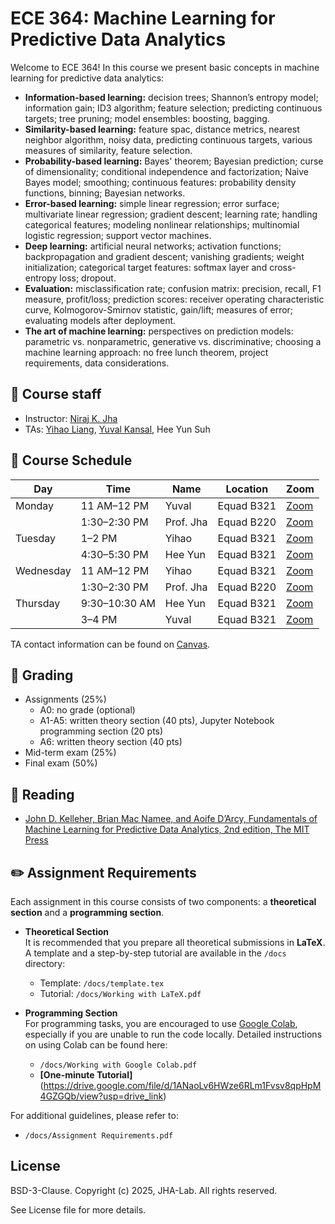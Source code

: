 # ECE 364: Machine Learning for Predictive Data Analytics

Welcome to ECE 364! In this course we present basic concepts in machine learning for predictive data analytics:
* **Information-based learning:** decision trees; Shannon’s entropy model; information gain; ID3 algorithm; feature selection; predicting continuous targets; tree pruning; model ensembles: boosting, bagging.
* **Similarity-based learning:** feature spac, distance metrics, nearest neighbor algorithm, noisy data, predicting continuous targets, various measures of similarity, feature selection.
* **Probability-based learning:** Bayes' theorem; Bayesian prediction; curse of dimensionality; conditional independence and factorization; Naive Bayes model; smoothing; continuous features: probability density functions, binning; Bayesian networks. 
* **Error-based learning:**  simple linear regression; error surface; multivariate linear regression; gradient descent; learning rate; handling categorical features; modeling nonlinear relationships; multinomial logistic regression; support vector machines.
* **Deep learning:** artificial neural networks; activation functions; backpropagation and gradient descent; vanishing gradients; weight initialization; categorical target features: softmax layer and cross-entropy loss; dropout.
* **Evaluation:** misclassification rate; confusion matrix: precision, recall, F1 measure, profit/loss; prediction scores: receiver operating characteristic curve, Kolmogorov-Smirnov statistic, gain/lift; measures of error; evaluating models after deployment.
* **The art of machine learning:** perspectives on prediction models: parametric vs. nonparametric, generative vs. discriminative; choosing a machine learning approach: no free lunch theorem, project requirements, data considerations.

## 💼 Course staff

* Instructor: [Niraj K. Jha](https://www.princeton.edu/~jha/)
* TAs: [Yihao Liang](https://yihao-liang.github.io/), [Yuval Kansal](https://yuvalkansal.me/), Hee Yun Suh

## 📅 Course Schedule

| Day       | Time            | Name     | Location | Zoom         |
|-----------|-----------------|----------|----------|--------------|
| Monday    | 11 AM–12 PM     | Yuval    | Equad B321     | [Zoom](https://princeton.zoom.us/j/9835861303) |
|           | 1:30–2:30 PM    | Prof. Jha| Equad B220     | [Zoom](https://princeton.zoom.us/j/9270028072) |
| Tuesday   | 1–2 PM          | Yihao    | Equad B321     | [Zoom](https://princeton.zoom.us/my/yihaoliang?pwd=MUhpK3htcnovdGNNT1V4bTdDbzdFUT09) |
|           | 4:30–5:30 PM    | Hee Yun  | Equad B321     | [Zoom](https://princeton.zoom.us/j/5506625795) |
| Wednesday | 11 AM–12 PM     | Yihao    | Equad B321     | [Zoom](https://princeton.zoom.us/my/yihaoliang?pwd=MUhpK3htcnovdGNNT1V4bTdDbzdFUT09) |
|           | 1:30–2:30 PM    | Prof. Jha| Equad B220     | [Zoom](https://princeton.zoom.us/j/9270028072) |
| Thursday  | 9:30–10:30 AM   | Hee Yun  | Equad B321     | [Zoom](https://princeton.zoom.us/j/5506625795) |
|           | 3–4 PM          | Yuval    | Equad B321     | [Zoom](https://princeton.zoom.us/j/9835861303) |


TA contact information can be found on [Canvas](https://canvas.princeton.edu/).

 ## 🎯 Grading

 * Assignments (25%)
    * A0: no grade (optional)
    * A1-A5: written theory section (40 pts), Jupyter Notebook programming section (20 pts)
    * A6: written theory section (40 pts)
 * Mid-term exam (25%)
 * Final exam (50%)

## 📖 Reading

* [John D. Kelleher, Brian Mac Namee, and Aoife D’Arcy, Fundamentals of Machine Learning for Predictive Data Analytics, 2nd edition, The MIT Press](https://mitpress.mit.edu/books/fundamentals-machine-learning-predictive-data-analytics-second-edition)

## ✏️ Assignment Requirements

Each assignment in this course consists of two components: a **theoretical section** and a **programming section**.  

- **Theoretical Section**  
  It is recommended that you prepare all theoretical submissions in **LaTeX**. A template and a step-by-step tutorial are available in the `/docs` directory:  
  - Template: `/docs/template.tex`  
  - Tutorial: `/docs/Working with LaTeX.pdf`  

- **Programming Section**  
  For programming tasks, you are encouraged to use [Google Colab](https://colab.research.google.com/), especially if you are unable to run the code locally. Detailed instructions on using Colab can be found here:  
  - `/docs/Working with Google Colab.pdf`
  - **[One-minute Tutorial]**(https://drive.google.com/file/d/1ANaoLv6HWze6RLm1Fvsv8qpHpM4GZGQb/view?usp=drive_link)  

For additional guidelines, please refer to:  
- `/docs/Assignment Requirements.pdf`  


## License

BSD-3-Clause. 
Copyright (c) 2025, JHA-Lab.
All rights reserved.

See License file for more details.
